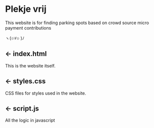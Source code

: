 # Plekje vrij

This website is for finding parking spots based on crowd source micro payment contributions

ヽ(๏∀๏ )ﾉ

## ← index.html

This is the website itself. 

## ← styles.css

CSS files for styles used in the website.

## ← script.js

All the logic in javascript

